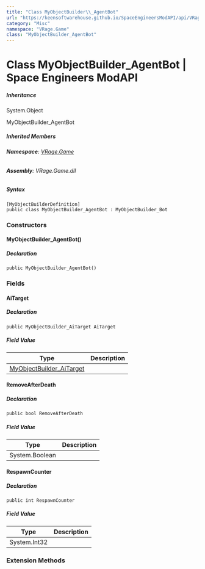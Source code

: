 ```yaml
---
title: "Class MyObjectBuilder\\_AgentBot"
url: "https://keensoftwarehouse.github.io/SpaceEngineersModAPI/api/VRage.Game.MyObjectBuilder_AgentBot.html"
category: "Misc"
namespace: "VRage.Game"
class: "MyObjectBuilder_AgentBot"
---
```


# Class MyObjectBuilder\_AgentBot | Space Engineers ModAPI

##### Inheritance

System.Object

MyObjectBuilder\_AgentBot

##### Inherited Members

###### **Namespace**: [VRage.Game](https://keensoftwarehouse.github.io/SpaceEngineersModAPI/api/VRage.Game.html)

###### **Assembly**: VRage.Game.dll

##### Syntax

```
[MyObjectBuilderDefinition]
public class MyObjectBuilder_AgentBot : MyObjectBuilder_Bot
```

### Constructors

#### MyObjectBuilder\_AgentBot()

##### Declaration

```
public MyObjectBuilder_AgentBot()
```

### Fields

#### AiTarget

##### Declaration

```
public MyObjectBuilder_AiTarget AiTarget
```

##### Field Value

| Type | Description |
| --- | --- |
| [MyObjectBuilder\_AiTarget](https://keensoftwarehouse.github.io/SpaceEngineersModAPI/api/VRage.Game.MyObjectBuilder_AiTarget.html) |     |

#### RemoveAfterDeath

##### Declaration

```
public bool RemoveAfterDeath
```

##### Field Value

| Type | Description |
| --- | --- |
| System.Boolean |     |

#### RespawnCounter

##### Declaration

```
public int RespawnCounter
```

##### Field Value

| Type | Description |
| --- | --- |
| System.Int32 |     |

### Extension Methods